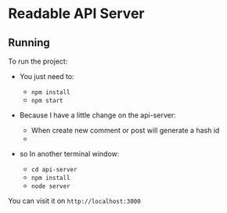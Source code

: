 # Readable API Server

## Running 

To run the project:

* You just need to:
    - `npm install`
    - `npm start`

* Because I have a little change on the api-server:
    - When create new comment or post will generate a hash id
    - 
* so In another terminal window:
    - `cd api-server`
    - `npm install`
    - `node server`

You can visit it on `http://localhost:3000` 
